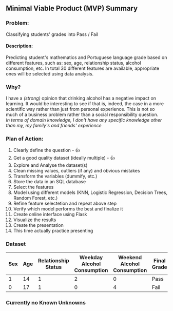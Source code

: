## Minimal Viable Product (MVP) Summary

### Problem:
Classifying students' grades into Pass / Fail

#### Description:
Predicting student's mathematics and Portuguese language grade based on different features, such as:
sex, age, relationship status, alcohol consumption, etc. In total 30 different features are available, appropriate ones will be selected using data analysis.

### Why?
I have a *(strong)* opinion that drinking alcohol has a negative impact on learning. It would be interesting to see if that is, indeed, the case in a more scientific way rather than just from personal experience. This is not so much of a business problem rather than a social responsibility question.  
*In terms of domain knowledge, I don't have any specific knowledge other than my, my family's and friends' experience*

### Plan of Action:

1. Clearly define the question - :thumbsup:
2. Get a good quality dataset (ideally multiple) - :thumbsup:
3. Explore and Analyse the dataset(s)
4. Clean missing values, outliers (if any) and obvious mistakes
5. Transform the variables (dummify, etc.)
6. Store the data in an SQL database
7. Select the features
8. Model using different models (KNN, Logistic Regression, Decision Trees, Random Forest, etc.)
9. Refine feature selectetion and repeat above step
10. Verify which model performs the best and finalize it
11. Create online interface using Flask
12. Visualize the results
13. Create the presentation
14. This time actually practice presenting

### Dataset

| Sex | Age | Relationship Status | Weekday Alcohol Consumption | Weekend Alcohol Consumption | Final Grade |   
| --- | --- | --- | --- | --- | --- |   
| 1 | 14 | 1 | 2 | 0 | Pass |   
| 0 | 17 | 1 | 0 | 4 | Fail |   

### Currently no Known Unknowns
